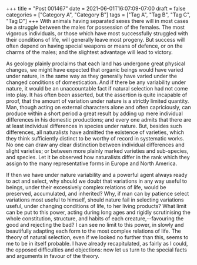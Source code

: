+++
title = "Post 001467"
date = 2021-06-01T16:07:09-07:00
draft = false
categories = ["Category A", "Category B"]
tags = ["Tag A", "Tag B", "Tag C", "Tag D"]
+++
With animals having separated sexes there will in most cases be a struggle between the males for possession of the females. The most vigorous individuals, or those which have most successfully struggled with their conditions of life, will generally leave most progeny. But success will often depend on having special weapons or means of defence, or on the charms of the males; and the slightest advantage will lead to victory.

As geology plainly proclaims that each land has undergone great physical changes, we might have expected that organic beings would have varied under nature, in the same way as they generally have varied under the changed conditions of domestication. And if there be any variability under nature, it would be an unaccountable fact if natural selection had not come into play. It has often been asserted, but the assertion is quite incapable of proof, that the amount of variation under nature is a strictly limited quantity. Man, though acting on external characters alone and often capriciously, can produce within a short period a great result by adding up mere individual differences in his domestic productions; and every one admits that there are at least individual differences in species under nature. But, besides such differences, all naturalists have admitted the existence of varieties, which they think sufficiently distinct to be worthy of record in systematic works. No one can draw any clear distinction between individual differences and slight varieties; or between more plainly marked varieties and sub-species, and species. Let it be observed how naturalists differ in the rank which they assign to the many representative forms in Europe and North America.

If then we have under nature variability and a powerful agent always ready to act and select, why should we doubt that variations in any way useful to beings, under their excessively complex relations of life, would be preserved, accumulated, and inherited? Why, if man can by patience select variations most useful to himself, should nature fail in selecting variations useful, under changing conditions of life, to her living products? What limit can be put to this power, acting during long ages and rigidly scrutinising the whole constitution, structure, and habits of each creature,--favouring the good and rejecting the bad? I can see no limit to this power, in slowly and beautifully adapting each form to the most complex relations of life. The theory of natural selection, even if we looked no further than this, seems to me to be in itself probable. I have already recapitulated, as fairly as I could, the opposed difficulties and objections: now let us turn to the special facts and arguments in favour of the theory.
